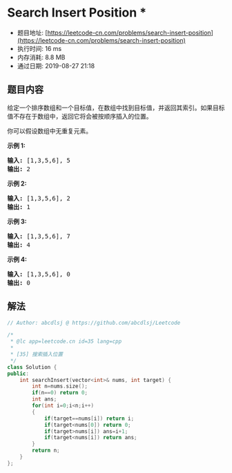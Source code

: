 # Search Insert Position *
- 题目地址: [https://leetcode-cn.com/problems/search-insert-position](https://leetcode-cn.com/problems/search-insert-position)
- 执行时间: 16 ms
- 内存消耗: 8.8 MB
- 通过日期: 2019-08-27 21:18

## 题目内容
<p>给定一个排序数组和一个目标值，在数组中找到目标值，并返回其索引。如果目标值不存在于数组中，返回它将会被按顺序插入的位置。</p>

<p>你可以假设数组中无重复元素。</p>

<p><strong>示例 1:</strong></p>

<pre><strong>输入:</strong> [1,3,5,6], 5
<strong>输出:</strong> 2
</pre>

<p><strong>示例 2:</strong></p>

<pre><strong>输入:</strong> [1,3,5,6], 2
<strong>输出:</strong> 1
</pre>

<p><strong>示例 3:</strong></p>

<pre><strong>输入:</strong> [1,3,5,6], 7
<strong>输出:</strong> 4
</pre>

<p><strong>示例 4:</strong></p>

<pre><strong>输入:</strong> [1,3,5,6], 0
<strong>输出:</strong> 0
</pre>


## 解法
```cpp
// Author: abcdlsj @ https://github.com/abcdlsj/Leetcode

/*
 * @lc app=leetcode.cn id=35 lang=cpp
 *
 * [35] 搜索插入位置
 */
class Solution {
public:
    int searchInsert(vector<int>& nums, int target) {
        int n=nums.size();
        if(n==0) return 0;
        int ans;
        for(int i=0;i<n;i++)
        {
            if(target==nums[i]) return i;
            if(target<nums[0]) return 0;
            if(target>nums[i]) ans=i+1;
            if(target<nums[i]) return ans;
        }
        return n;
    }
};



```